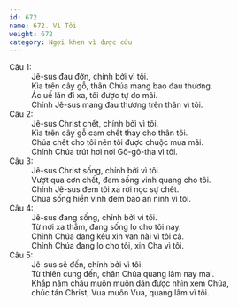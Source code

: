 ```yaml
---
id: 672
name: 672. Vì Tôi
weight: 672
category: Ngợi khen vì được cứu
---
```

<dl><dt>Câu 1:</dt><dd data-verse="1">Jê-sus đau đớn, chính bởi vì tôi. <br/>Kìa trên cây gỗ, thân Chúa mang bao đau thương. <br/>Ác uế lăn đi xa, tôi được tự do mãi. <br/>Chính Jê-sus mang đau thương trên thân vì tôi. </dd><dt>Câu 2:</dt><dd data-verse="2">Jê-sus Christ chết, chính bởi vì tôi. <br/>Kìa trên cây gỗ cam chết thay cho thân tôi. <br/>Chúa chết cho tôi nên tôi được chuộc mua mãi. <br/>Chính Chúa trút hơi nơi Gô-gô-tha vì tôi. </dd><dt>Câu 3:</dt><dd data-verse="3">Jê-sus Christ sống, chính bởi vì tôi. <br/>Vượt qua cơn chết, đem sống vinh quang cho tôi. <br/>Chính Jê-sus đem tôi xa rời nọc sự chết. <br/>Chúa sống hiển vinh đem bao an ninh vì tôi. </dd><dt>Câu 4:</dt><dd data-verse="4">Jê-sus đang sống, chính bởi vì tôi. <br/>Từ nơi xa thẳm, đang sống lo cho tôi nay. <br/>Chính Chúa đang kêu xin van nài vì tôi cả. <br/>Chính Chúa đang lo cho tôi, xin Cha vì tôi. </dd><dt>Câu 5:</dt><dd data-verse="5">Jê-sus sẽ đến, chính bởi vì tôi. <br/>Từ thiên cung đến, chân Chúa quang lâm nay mai. <br/>Khắp năm châu muôn muôn dân được nhìn xem Chúa, <br/>chúc tán Christ, Vua muôn Vua, quang lâm vì tôi. </dd></dl>
